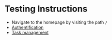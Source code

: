 # Testing Instructions

- Navigate to the homepage by visiting the path `/`
- [Authentification](./docs/testing/AUTHENTIFICATION.md)
- [Task management](./docs/testing/TASKS_MANAGEMENT.md)